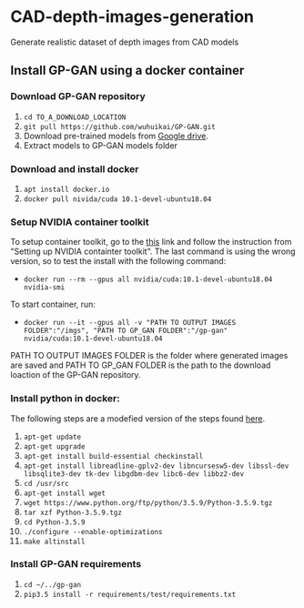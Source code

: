 # CAD-depth-images-generation
Generate realistic dataset of depth images from CAD models

## Install GP-GAN using a docker container

### Download GP-GAN repository
1. ```cd TO_A_DOWNLOAD_LOCATION```
2. ```git pull https://github.com/wuhuikai/GP-GAN.git```
3. Download pre-trained models from [Google drive](https://drive.google.com/drive/folders/0Bybnpq8dvwudVjBHNWNHUmVSV28).
4. Extract models to GP-GAN models folder

### Download and install docker
1. ```apt install docker.io```
2. ```docker pull nivida/cuda 10.1-devel-ubuntu18.04```

### Setup NVIDIA container toolkit
To setup container toolkit, go to the [this](https://docs.nvidia.com/datacenter/cloud-native/container-toolkit/install-guide.html#docker) link and follow the instruction from "Setting up NVIDIA containter toolkit". The last command is using the wrong version, so to test the install with the following command: 
* ```docker run --rm --gpus all nvidia/cuda:10.1-devel-ubuntu18.04 nvidia-smi```

To start container, run:
* ```docker run --it --gpus all -v "PATH TO OUTPUT IMAGES FOLDER":"/imgs", "PATH TO GP_GAN FOLDER":"/gp-gan" nvidia/cuda:10.1-devel-ubuntu18.04```

PATH TO OUTPUT IMAGES FOLDER is the folder where generated images are saved and PATH TO GP_GAN FOLDER is the path to the download loaction of the GP-GAN repository.

### Install python in docker:
The following steps are a modefied version of the steps found [here](https://tecadmin.net/install-python-3-5-on-ubuntu/).

1. ```apt-get update```
2. ```apt-get upgrade```
3. ```apt-get install build-essential checkinstall```
4. ```apt-get install libreadline-gplv2-dev libncursesw5-dev libssl-dev libsqlite3-dev tk-dev libgdbm-dev libc6-dev libbz2-dev```
5. ```cd /usr/src```
6. ```apt-get install wget```
7. ```wget https://www.python.org/ftp/python/3.5.9/Python-3.5.9.tgz```
8. ```tar xzf Python-3.5.9.tgz```
9. ```cd Python-3.5.9```
10. ```./configure --enable-optimizations```
11. ```make altinstall```

### Install GP-GAN requirements
1. ```cd ~/../gp-gan```
2. ```pip3.5 install -r requirements/test/requirements.txt```